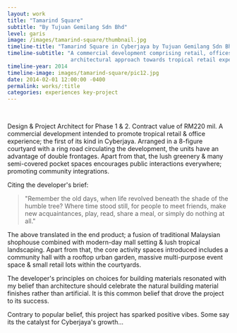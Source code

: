 ```yaml
---
layout: work
title: "Tamarind Square"
subtitle: "By Tujuan Gemilang Sdn Bhd"
level: garis
image: /images/tamarind-square/thumbnail.jpg
timeline-title: "Tamarind Square in Cyberjaya by Tujuan Gemilang Sdn Bhd."
timeline-subtitle: "A commercial development comprising retail, offices & a serviced apartment block. A new 
                    architectural approach towards tropical retail experience in Malaysia. Contract value of RM220 mil."
timeline-year: 2014
timeline-image: images/tamarind-square/pic12.jpg
date: 2014-02-01 12:00:00 -0400
permalink: works/:title
categories: experiences key-project
---
```


<section>
  <div class="row">
    <div class="8u 12u$(medium)">
      <span class="image fit"><img data-src="{{ site.baseurl }}/images/tamarind-square/pic01.jpg" alt="" /></span>
      <span class="image fit"><img data-src="{{ site.baseurl }}/images/tamarind-square/pic02.jpg" alt="" /></span>
      <span class="image fit"><img data-src="{{ site.baseurl }}/images/tamarind-square/pic03.jpg" alt="" /></span>
      <span class="image fit"><img data-src="{{ site.baseurl }}/images/tamarind-square/pic04.jpg" alt="" /></span>
      <span class="image fit"><img data-src="{{ site.baseurl }}/images/tamarind-square/pic05.jpg" alt="" /></span>
      <span class="image fit"><img data-src="{{ site.baseurl }}/images/tamarind-square/pic06.jpg" alt="" /></span>
      <span class="image fit"><img data-src="{{ site.baseurl }}/images/tamarind-square/pic07.jpg" alt="" /></span>
      <span class="image fit"><img data-src="{{ site.baseurl }}/images/tamarind-square/pic08.jpg" alt="" /></span>
      <span class="image fit"><img data-src="{{ site.baseurl }}/images/tamarind-square/pic09.jpg" alt="" /></span>
      <span class="image fit"><img data-src="{{ site.baseurl }}/images/tamarind-square/pic10.jpg" alt="" /></span>
      <span class="image fit"><img data-src="{{ site.baseurl }}/images/tamarind-square/pic11.jpg" alt="" /></span>
      <span class="image fit"><img data-src="{{ site.baseurl }}/images/tamarind-square/pic12.jpg" alt="" /></span>
      <span class="image fit"><img data-src="{{ site.baseurl }}/images/tamarind-square/pic13.jpg" alt="" /></span>
      <span class="image fit"><img data-src="{{ site.baseurl }}/images/tamarind-square/pic14.jpg" alt="" /></span>
      <span class="image fit"><img data-src="{{ site.baseurl }}/images/tamarind-square/pic15.jpg" alt="" /></span>
      <span class="image fit"><img data-src="{{ site.baseurl }}/images/tamarind-square/pic16.jpg" alt="" /></span>
      <span class="image fit"><img data-src="{{ site.baseurl }}/images/tamarind-square/pic17.jpg" alt="" /></span>
      <span class="image fit"><img data-src="{{ site.baseurl }}/images/tamarind-square/pic18.jpg" alt="" /></span>
      <span class="image fit"><img data-src="{{ site.baseurl }}/images/tamarind-square/pic19.jpg" alt="" /></span>
      <span class="image fit"><img data-src="{{ site.baseurl }}/images/tamarind-square/pic20.jpg" alt="" /></span>
      <span class="image fit"><img data-src="{{ site.baseurl }}/images/tamarind-square/pic21.jpg" alt="" /></span>
      <span class="image fit"><img data-src="{{ site.baseurl }}/images/tamarind-square/pic22.jpg" alt="" /></span>
      <span class="image fit"><img data-src="{{ site.baseurl }}/images/tamarind-square/pic23.jpg" alt="" /></span>
      <span class="image fit"><img data-src="{{ site.baseurl }}/images/tamarind-square/pic24.jpg" alt="" /></span>
      <span class="image fit"><img data-src="{{ site.baseurl }}/images/tamarind-square/pic25.jpg" alt="" /></span>
    </div>
    <div class="4u$ 12u$(medium) important(medium)">
      <p>
        Design & Project Architect for Phase 1 & 2. Contract value of RM220 mil. A commercial development intended to
        promote tropical retail & office experience; the first of its kind in Cyberjaya. Arranged in a 8-figure
        courtyard with a ring road circulating the development, the units have an advantage of double frontages. Apart
        from that, the lush greenery & many semi-covered pocket spaces encourages public interactions everywhere;
        promoting community integrations.
      </p>
      <p>
        Citing the developer's brief:
      </p>
      <blockquote>
        "Remember the old days, when life revolved beneath the shade of the humble tree? Where time stood still, for
        people to meet friends, make new acquaintances, play, read, share a meal, or simply do nothing at all."
      </blockquote>
      <p>
        The above translated in the end product; a fusion of traditional Malaysian shophouse combined with modern-day
        mall setting & lush tropical landscaping. Apart from that, the core activity spaces introduced includes a
        community hall with a rooftop urban garden, massive multi-purpose event space & small retail lots within the
        courtyards.
      </p>
      <p>
        The developer's principles on choices for building materials resonated with my belief than architecture should
        celebrate the natural building material finishes rather than artificial. It is this common belief that drove the
        project to its success.
      </p>
      <p>
        Contrary to popular belief, this project has sparked positive vibes. Some say its the catalyst for Cyberjaya's
        growth...
      </p>
    </div>
  </div>
</section>
